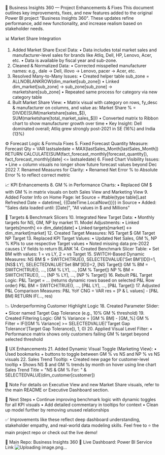 🔧 Business Insights 360 — Project Enhancements & Fixes
This document outlines key improvements, fixes, and new features added to the original Power BI project "Business Insights 360". These updates refine performance, add new functionality, and increase realism based on stakeholder needs.

📊 Market Share Integration
1. Added Market Share Excel Data:
	• Data includes total market sales and manufacturer-level sales for brands like Atliq, Dell, HP, Lenovo, Acer, etc.
	• Data is available by fiscal year and sub-zone.
2. Cleaned & Normalized Data:
	• Corrected misspelled manufacturer names: e.g., dale → Dell, illovo → Lenovo, pacer → Acer, etc.
3. Resolved Many-to-Many Issues:
	• Created helper table sub_zone = ALLNOBLANKROW(dim_market[sub_zone])
	• Linked dim_market[sub_zone] → sub_zone[sub_zone] → marketshare[sub_zone]
	• Repeated same process for category via new category table
4. Built Market Share View:
	• Matrix visual with category on rows, fy_desc & manufacturer on columns, and value as:
Market Share % = DIVIDE(SUM(marketshare[sales_$]), SUM(marketshare[total_market_sales_$]))
	• Converted matrix to Ribbon chart to show manufacturer growth over time
	• Key Insight: Dell dominated overall; Atliq grew strongly post-2021 in SE (16%) and India (13%)

⚙️ Forecast Logic & Formula Fixes
5. Fixed Forecast Quantity Measure:
Forecast Qty =
VAR lastsaledate = MAX(lastSales_Month[lastSales_Month])
RETURN
CALCULATE(SUM(fact_forecast_monthly[forecast_quantity]), fact_forecast_monthly[date] <= lastsaledate)
6. Fixed Chart Visibility Issues:
	• Line + column visuals no longer show future forecast values beyond Dec 2022
7. Renamed Measures for Clarity:
	• Renamed Net Error % to Absolute Error % to reflect correct metric

📈 KPI Enhancements
8. GM % in Performance Charts:
	• Replaced GM $ with GM % in matrix visuals on both Sales View and Marketing View
9. Added Footer Info on Home Page:
let Source = #table(type table[Last Refreshed Date = datetime], {{DateTime.LocalNow()}}) in Source
	• Added: "Sales data loaded until: [Date]", "All values in $ and Millions"

🎯 Targets & Benchmark Slicers
10. Integrated New Target Data:
	• Monthly targets for NS, GM, NP by market
11. Model Adjustments:
	• Linked targets[month] ↔ dim_date[date]
	• Linked targets[market] ↔ dim_market[market]
12. Created Target Measures:
NS Target $
GM Target
NP Target
13. Replaced KPI Target Values:
	• Updated Net Sales, GM %, NP % KPIs to use respective Target values
	• Noted missing data pre-2022 causes LY fields to return BLANK
14. Created Benchmark Slicer Table:
	• Set BM with values: 1 = vs LY, 2 = vs Target
15. SWITCH-Based Dynamic Measures:
NS BM $ = SWITCH(TRUE(), SELECTEDVALUE('Set BM'[ID])=1, [NS$ LY], SELECTEDVALUE('Set BM'[ID])=2, [NS Target])
GM % BM = SWITCH(TRUE(), ..., [GM % LY], ..., [GM % Target])
NP % BM = SWITCH(TRUE(), ..., [NP % LY], ..., [NP % Target])
16. Rebuilt P&L Target Logic:
P&L Target = ... (returns dynamic rows based on selected P&L Row order)
P&L BM = SWITCH(TRUE(), ..., [P&L LY], ..., [P&L Target])
17. Adjusted P&L Comparison Measures:
P&L YoY CNG = VAR res = [P & L values] - [P&L BM] RETURN IF(..., res)

📉 Underperforming Customer Highlight Logic
18. Created Parameter Slider:
	• Slicer named Target Gap Tolerance (e.g., 10% GM % threshold)
19. Created Filtering Logic:
GM % Variance = [GM % BM] - [GM_%]
GM % Filter = IF([GM % Variance] >= SELECTEDVALUE('Target Gap Tolerance'[Target Gap Tolerance]), 1, 0)
20. Applied Visual Level Filter:
	• Performance matrix shows only customers failing GM % target beyond selected threshold

🧠 UX Enhancements
21. Added Dynamic Visual Toggle (Marketing View):
	• Used bookmarks + buttons to toggle between GM % vs NS and NP % vs NS visuals
22. Sales Trend Tooltip:
	• Created new page for customer-level tooltip
	• Shows NS $ and GM % trends by month on hover using line chart
Sales Trend Title = "NS & GM % For: " & SELECTEDVALUE(dim_customer[customer])

📌 Note
For details on Executive View and new Market Share visuals, refer to the main README or Executive Dashboard section.

📎 Next Steps
	• Continue improving benchmark logic with dynamic toggles for all KPI visuals
	• Add detailed commentary in tooltips for context
	• Clean up model further by removing unused relationships

✅ Improvements like these reflect deep dashboard understanding, stakeholder empathy, and real-world data modeling skills.
Feel free to ⭐️ the main project repo or check out the live demo!

🔗 Main Repo: Business Insights 360
🔗 Live Dashboard: Power BI Service Link
![Uploading image.png…]()
